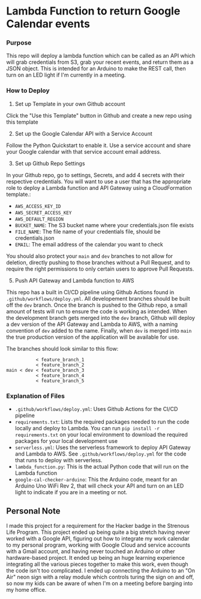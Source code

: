 # Lambda Function to return Google Calendar events

### Purpose

This repo will deploy a lambda function which can be called as an API which will grab credentials from S3, grab your recent events, and return them as a JSON object. This is intended for an Arduino to make the REST call, then turn on an LED light if I'm currently in a meeting.

### How to Deploy

1. Set up Template in your own Github account

Click the "Use this Template" button in Github and create a new repo using this template

2. Set up the Google Calendar API with a Service Account

Follow the Python Quickstart to enable it. Use a service account and share your Google calendar with that service account email address.

3. Set up Github Repo Settings

In your Github repo, go to settings, Secrets, and add 4 secrets with their respective credentials. You will want to use a user that has the appropriate role to deploy a Lambda function and API Gateway using a CloudFormation template.:

* `AWS_ACCESS_KEY_ID`
* `AWS_SECRET_ACCESS_KEY`
* `AWS_DEFAULT_REGION`
* `BUCKET_NAME`: The S3 bucket name where your credentials.json file exists
* `FILE_NAME`: The file name of your credentials file, should be credentials.json
* `EMAIL`: The email address of the calendar you want to check

You should also protect your `main` and `dev` branches to not allow for deletion, directly pushing to those branches without a Pull Request, and to require the right permissions to only certain users to approve Pull Requests.

5. Push API Gateway and Lambda function to AWS

This repo has a built in CI/CD pipeline using Github Actions found in `.github/workflows/deploy.yml`. All developement branches should be built off the `dev` branch. Once the branch is pushed to the Github repo, a small amount of tests will run to ensure the code is working as intended. When the development branch gets merged into the `dev` branch, Github will deploy a dev version of the API Gateway and Lambda to AWS, with a naming convention of `dev` added to the name. Finally, when `dev` is merged into `main` the true production version of the application will be available for use.

The branches should look similar to this flow:

```
           < feature_branch_1
           < feature_branch_2
main < dev < feature_branch_3
           < feature_branch_4
           < feature_branch_5
```

### Explanation of Files
* `.github/workflows/deploy.yml`: Uses Github Actions for the CI/CD pipeline
* `requirements.txt`: Lists the required packages needed to run the code locally and deploy to Lambda. You can run `pip install -r requirements.txt` on your local environment to download the required packages for your local development use
* `serverless.yml`: Uses the serverless framework to deploy API Gateway and Lambda to AWS. See `.github/workflows/deploy.yml` for the code that runs to deploy with serverless.
* `lambda_function.py`: This is the actual Python code that will run on the Lambda function
* `google-cal-checker-arduino`: This the Arduino code, meant for an Arduino Uno WiFi Rev 2, that will check your API and turn on an LED light to indicate if you are in a meeting or not.

## Personal Note

I made this project for a requirement for the Hacker badge in the Strenous Life Program. This project ended up being quite a big stretch having never worked with a Google API, figuring out how to integrate my work calendar to my personal program, working with Google Cloud and service accounts with a Gmail account, and having never touched an Arduino or other hardware-based project. It ended up being an huge learning experience integrating all the various pieces together to make this work, even though the code isn't too complicated. I ended up connecting the Arduino to an "On Air" neon sign with a relay module which controls turing the sign on and off, so now my kids can be aware of when I'm on a meeting before barging into my home office.